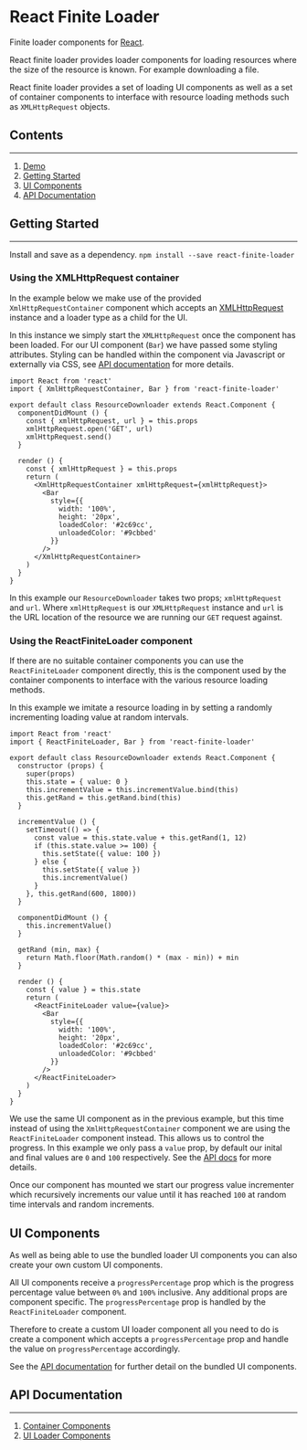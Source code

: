 # React Finite Loader
Finite loader components for [React](https://reactjs.org/).

React finite loader provides loader components for loading resources where the size of the resource is known. For example downloading a file.

React finite loader provides a set of loading UI components as well as a set of container components to interface with resource loading methods such as `XMLHttpRequest` objects.

## Contents
----
1. [Demo](https://lewnelson.com/projects/react-finite-loader)
1. [Getting Started](#getting-started)
1. [UI Components](#ui-components)
1. [API Documentation](#api-documentation)

## Getting Started
----
Install and save as a dependency.
`npm install --save react-finite-loader`

### Using the XMLHttpRequest container
In the example below we make use of the provided `XmlHttpRequestContainer` component which accepts an [XMLHttpRequest](https://developer.mozilla.org/en-US/docs/Web/API/XMLHttpRequest) instance and a loader type as a child for the UI.

In this instance we simply start the `XMLHttpRequest` once the component has been loaded. For our UI component (`Bar`) we have passed some styling attributes. Styling can be handled within the component via Javascript or externally via CSS, see [API documentation](#api-documentation) for more details.
```
import React from 'react'
import { XmlHttpRequestContainer, Bar } from 'react-finite-loader'

export default class ResourceDownloader extends React.Component {
  componentDidMount () {
    const { xmlHttpRequest, url } = this.props
    xmlHttpRequest.open('GET', url)
    xmlHttpRequest.send()
  }

  render () {
    const { xmlHttpRequest } = this.props
    return (
      <XmlHttpRequestContainer xmlHttpRequest={xmlHttpRequest}>
        <Bar
          style={{
            width: '100%',
            height: '20px',
            loadedColor: '#2c69cc',
            unloadedColor: '#9cbbed'
          }}
        />
      </XmlHttpRequestContainer>
    )
  }
}
```

In this example our `ResourceDownloader` takes two props; `xmlHttpRequest` and `url`. Where `xmlHttpRequest` is our `XMLHttpRequest` instance and `url` is the URL location of the resource we are running our `GET` request against.

### Using the ReactFiniteLoader component
If there are no suitable container components you can use the `ReactFiniteLoader` component directly, this is the component used by the container components to interface with the various resource loading methods.

In this example we imitate a resource loading in by setting a randomly incrementing loading value at random intervals.

```
import React from 'react'
import { ReactFiniteLoader, Bar } from 'react-finite-loader'

export default class ResourceDownloader extends React.Component {
  constructor (props) {
    super(props)
    this.state = { value: 0 }
    this.incrementValue = this.incrementValue.bind(this)
    this.getRand = this.getRand.bind(this)
  }

  incrementValue () {
    setTimeout(() => {
      const value = this.state.value + this.getRand(1, 12)
      if (this.state.value >= 100) {
        this.setState({ value: 100 })
      } else {
        this.setState({ value })
        this.incrementValue()
      }
    }, this.getRand(600, 1800))
  }

  componentDidMount () {
    this.incrementValue()
  }

  getRand (min, max) {
    return Math.floor(Math.random() * (max - min)) + min
  }

  render () {
    const { value } = this.state
    return (
      <ReactFiniteLoader value={value}>
        <Bar
          style={{
            width: '100%',
            height: '20px',
            loadedColor: '#2c69cc',
            unloadedColor: '#9cbbed'
          }}
        />
      </ReactFiniteLoader>
    )
  }
}
```

We use the same UI component as in the previous example, but this time instead of using the `XmlHttpRequestContainer` component we are using the `ReactFiniteLoader` component instead. This allows us to control the progress. In this example we only pass a `value` prop, by default our inital and final values are `0` and `100` respectively. See the [API docs](#api-documentation) for more details.

Once our component has mounted we start our progress value incrementer which recursively increments our value until it has reached `100` at random time intervals and random increments.

## UI Components
As well as being able to use the bundled loader UI components you can also create your own custom UI components.

All UI components receive a `progressPercentage` prop which is the progress percentage value between `0%` and `100%` inclusive. Any additional props are component specific. The `progressPercentage` prop is handled by the `ReactFiniteLoader` component.

Therefore to create a custom UI loader component all you need to do is create a component which accepts a `progressPercentage` prop and handle the value on `progressPercentage` accordingly.

See the [API documentation](#api-documentation) for further detail on the bundled UI components.

## API Documentation
----
1. [Container Components](https://github.com/lewnelson/react-finite-loader/blob/master/docs/CONTAINERS.md)
1. [UI Loader Components](https://github.com/lewnelson/react-finite-loader/blob/master/docs/LOADERS.md)
